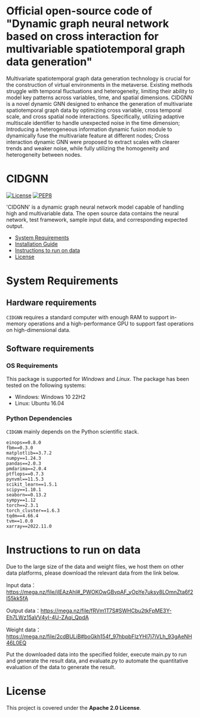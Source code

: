 # Official open-source code of "Dynamic graph neural network based on cross interaction for multivariable spatiotemporal graph data generation"

Multivariate spatiotemporal graph data generation technology is crucial for the construction of virtual environments in the metaverse. Existing methods struggle with temporal fluctuations and heterogeneity, limiting their ability to model key patterns across variables, time, and spatial dimensions. CIDGNN is a novel dynamic GNN designed to enhance the generation of multivariate spatiotemporal graph data by optimizing cross variable, cross temporal scale, and cross spatial node interactions. Specifically, utilizing adaptive multiscale identifier to handle unexpected noise in the time dimension; Introducing a heterogeneous information dynamic fusion module to dynamically fuse the multivariate feature at different nodes; Cross interaction dynamic GNN were proposed to extract scales with clearer trends and weaker noise, while fully utilizing the homogeneity and heterogeneity between nodes.

# CIDGNN

[![License](https://img.shields.io/badge/License-Apache%202.0-blue.svg)](https://opensource.org/licenses/Apache-2.0)
[![PEP8](https://img.shields.io/badge/code%20style-pep8-orange.svg)](https://www.python.org/dev/peps/pep-0008/)

'CIDGNN' is a dynamic graph neural network model capable of handling high and multivariable data. The open source data contains the neural network, test framework, sample input data, and corresponding expected output.

- [System Requirements](#system-requirements)
- [Installation Guide](#installation-guide)
- [Instructions to run on data](#Instructions-to-run-on-data)
- [License](#license)


# System Requirements
## Hardware requirements
`CIDGNN` requires a standard computer with enough RAM to support in-memory operations and a high-performance GPU to support fast operations on high-dimensional data.

## Software requirements
### OS Requirements
This package is supported for *Windows* and *Linux*. The package has been tested on the following systems:
+ Windows: Windows 10 22H2
+ Linux: Ubuntu 16.04

### Python Dependencies
`CIDGNN` mainly depends on the Python scientific stack.

```
einops==0.8.0
fbm==0.3.0
matplotlib==3.7.2
numpy==1.24.3
pandas==2.0.3
pmdarima==2.0.4
ptflops==0.7.3
pynvml==11.5.3
scikit_learn==1.5.1
scipy==1.10.1
seaborn==0.13.2
sympy==1.12
torch==2.3.1
torch_cluster==1.6.3
tqdm==4.66.4
tvm==1.0.0
xarray==2022.11.0
```

# Instructions to run on data

Due to the large size of the data and weight files, we host them on other data platforms, please download the relevant data from the link below.

Input data：https://mega.nz/file/jIEAzAhI#_PWOKOwGBvpAF_yOpYe7uksy8LOmnZta6f2I55kk5fA

Output data：https://mega.nz/file/fRVm1T7S#SWHCbu2tkFpME3Y-Eh7LWz15aVV4yI-4U-ZAqi_QpdA

Weight data：https://mega.nz/file/2cdBULiB#boGkh154f_97hbpbFIzYHl7j7iVLh_93gAeNH46L0EQ

Put the downloaded data into the specified folder, execute main.py to run and generate the result data, and evaluate.py to automate the quantitative evaluation of the data to generate the result.

# License

This project is covered under the **Apache 2.0 License**.
